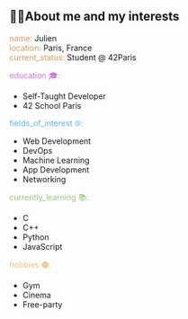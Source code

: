 ## 👨‍💻About me and my interests

<span style="color:#d19a66;">name:</span> Julien  
<span style="color:#d19a66;">location:</span> Paris, France  
<span style="color:#d19a66;">current_status:</span> Student @ 42Paris  

<span style="color:#c678dd;">education 🎓:</span>
- Self-Taught Developer
- 42 School Paris

<span style="color:#61afef;">fields_of_interest 🌐:</span>
- Web Development
- DevOps
- Machine Learning
- App Development
- Networking

<span style="color:#98c379;">currently_learning 📚:</span>
- C
- C++
- Python
- JavaScript

<span style="color:#e5c07b;">hobbies 🟤:</span>
- Gym
- Cinema
- Free-party
